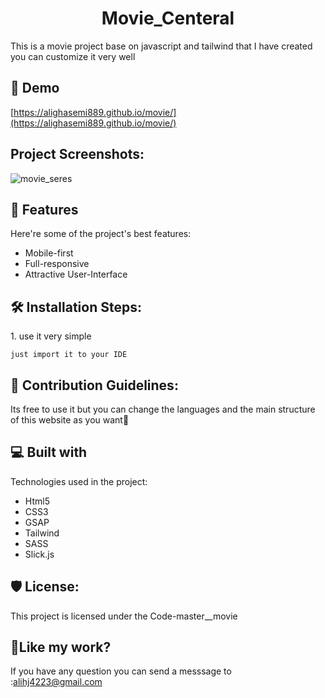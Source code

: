 <h1 align="center" id="title">Movie_Centeral</h1>






<p id="description">This is a movie project base on javascript and tailwind that I have created you can customize it very well</p>

<h2>🚀 Demo</h2>

[https://alighasemi889.github.io/movie/](https://alighasemi889.github.io/movie/)

<h2>Project Screenshots:</h2>

![movie_seres](https://github.com/alighasemi889/movie/assets/58810370/fa3b42c6-2c10-4863-ba47-ca2e99307567)


  
  
<h2>🧐 Features</h2>

Here're some of the project's best features:

*   Mobile-first
*   Full-responsive
*   Attractive User-Interface

<h2>🛠️ Installation Steps:</h2>

<p>1. use it very simple</p>

```
just import it to your IDE
```

<h2>🍰 Contribution Guidelines:</h2>

Its free to use it but you can change the languages and the main structure of this website as you want💖

  
  
<h2>💻 Built with</h2>

Technologies used in the project:

*   Html5
*   CSS3
*   GSAP
*   Tailwind
*   SASS
*   Slick.js

<h2>🛡️ License:</h2>

This project is licensed under the Code-master\_\_movie

<h2>💖Like my work?</h2>

If you have any question you can send a messsage to :alihj4223@gmail.com
 
